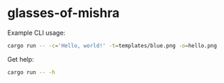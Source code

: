 # glasses-of-mishra

Example CLI usage:

```sh
cargo run -- -c='Hello, world!' -t=templates/blue.png -o=hello.png
```

Get help:

```sh
cargo run -- -h
```
